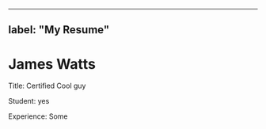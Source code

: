---
label: "My Resume"
----

# James Watts
Title: Certified Cool guy


Student: yes


Experience: Some

